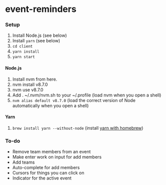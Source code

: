 # event-reminders

### Setup

1. Install Node.js (see below)
2. Install `yarn` (see below)
3. `cd client`
4. `yarn install`
5. `yarn start`

#### Node.js
1. Install nvm from here.
1. nvm install v8.7.0
1. nvm use v8.7.0
1. Add . ~/.nvm/nvm.sh to your ~/.profile (load nvm when you open a shell)
1. `nvm alias default v8.7.0` (load the correct version of Node automatically when you open a shell)

#### Yarn

1. `brew install yarn --without-node` (install [yarn with homebrew](https://yarnpkg.com/lang/en/docs/install/))

### To-do

* Remove team members from an event
* Make enter work on input for add members
* Add teams
* Auto-complete for add members
* Cursors for things you can click on
* Indicator for the active event

